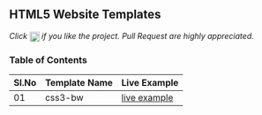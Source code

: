 ## HTML5 Website Templates
 
*Click <img src="https://github.com/learning-zone/javascript-interview-questions/blob/master/assets/star.png" width="18" height="18" align="absmiddle" title="Star" /> if you like the project. Pull Request are highly appreciated.*

### Table of Contents


|Sl.No | Template Name | Live Example                                                              |
|------|---------------|---------------------------------------------------------------------------|
| 01   | css3-bw       | [live example](https://learning-zone.github.io/website-templates/css3-bw/)|